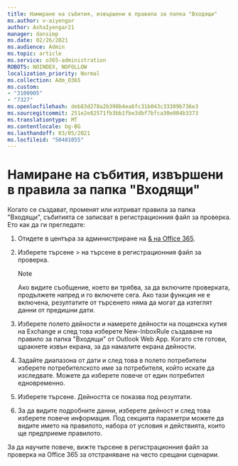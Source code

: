 ```yaml
---
title: Намиране на събития, извършени в правила за папка "Входящи"
ms.author: v-aiyengar
author: AshaIyengar21
manager: dansimp
ms.date: 02/26/2021
ms.audience: Admin
ms.topic: article
ms.service: o365-administration
ROBOTS: NOINDEX, NOFOLLOW
localization_priority: Normal
ms.collection: Adm_O365
ms.custom:
- "3100005"
- "7327"
ms.openlocfilehash: deb83d278a2b398b4ea6fc31b043c33309b736e3
ms.sourcegitcommit: 251e2e82571fb3bb1fbe3dbf7bfca30e004b3373
ms.translationtype: MT
ms.contentlocale: bg-BG
ms.lasthandoff: 03/05/2021
ms.locfileid: "50481055"
---
```

# <a name="find-events-performed-on-inbox-rules"></a>Намиране на събития, извършени в правила за папка "Входящи"

Когато се създават, променят или изтриват правила за папка "Входящи", събитията се записват в регистрационния файл за проверка. Ето как да ги прегледате:

1. Отидете в центъра за администриране на [& на Office 365](https://go.microsoft.com/fwlink/p/?linkid=2077143).
1. Изберете търсене > на търсене в регистрационния файл за проверка.

    > [!NOTE]
    > Ако видите съобщение, което ви трябва, за да включите проверката, продължете напред и го включете сега. Ако тази функция не е включена, резултатите от търсенето няма да могат да изтеглят данни от предишни дати.
1. Изберете полето дейности и намерете дейности на пощенска кутия на Exchange и след това изберете New-InboxRule създаване на правило за папка "Входящи" от Outlook Web App. Когато сте готови, щракнете извън екрана, за да намалите екрана дейности.
1. Задайте диапазона от дати и след това в полето потребители изберете потребителското име за потребителя, който искате да изследвате. Можете да изберете повече от един потребител едновременно.
1. Изберете търсене. Дейността се показва под резултати.
1. За да видите подробните данни, изберете дейност и след това изберете повече информация. Под секцията параметри можете да видите името на правилото, набора от условия и действията, които ще предприеме правилото.

За да научите повече, вижте търсене в регистрационния файл за проверка на Office 365 за отстраняване на често срещани сценарии.